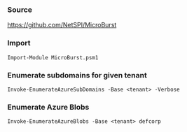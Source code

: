 ### Source 
https://github.com/NetSPI/MicroBurst

### Import
```
Import-Module MicroBurst.psm1
```

### Enumerate subdomains for given tenant
```
Invoke-EnumerateAzureSubDomains -Base <tenant> -Verbose
```

### Enumerate Azure Blobs
```
Invoke-EnumerateAzureBlobs -Base <tenant> defcorp 
```

